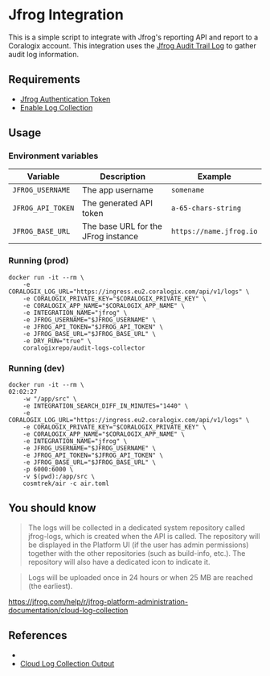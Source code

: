 
# Jfrog Integration

This is a simple script to integrate with Jfrog's reporting API and report to a Coralogix account. This integration uses the [Jfrog Audit Trail Log](https://jfrog.com/help/r/jfrog-platform-administration-documentation/audit-trail-log) to gather audit log information.

## Requirements

- [Jfrog Authentication Token](https://www.jfrog.com/confluence/display/JFROG/Access+Tokens#AccessTokens-UsingAccessTokens)
- [Enable Log Collection](https://www.jfrog.com/confluence/display/JFROG/JFrog+Platform+REST+API#JFrogPlatformRESTAPI-EnableLogCollection)

## Usage 

### Environment variables

| Variable | Description                              | Example                 |
|----------|------------------------------------------|-------------------------|
 | `JFROG_USERNAME` | The app username                         | `somename`              |
| `JFROG_API_TOKEN` | The generated API token                  | `a-65-chars-string`     |
| `JFROG_BASE_URL` | The base URL for the JFrog instance     | `https://name.jfrog.io` |

### Running (prod)

```
docker run -it --rm \
    -e CORALOGIX_LOG_URL="https://ingress.eu2.coralogix.com/api/v1/logs" \
    -e CORALOGIX_PRIVATE_KEY="$CORALOGIX_PRIVATE_KEY" \
    -e CORALOGIX_APP_NAME="$CORALOGIX_APP_NAME" \
    -e INTEGRATION_NAME="jfrog" \
    -e JFROG_USERNAME="$JFROG_USERNAME" \
    -e JFROG_API_TOKEN="$JFROG_API_TOKEN" \
    -e JFROG_BASE_URL="$JFROG_BASE_URL" \
    -e DRY_RUN="true" \
    coralogixrepo/audit-logs-collector
```

### Running (dev)

```
docker run -it --rm \                                                                                                                          02:02:27
    -w "/app/src" \
    -e INTEGRATION_SEARCH_DIFF_IN_MINUTES="1440" \
    -e CORALOGIX_LOG_URL="https://ingress.eu2.coralogix.com/api/v1/logs" \
    -e CORALOGIX_PRIVATE_KEY="$CORALOGIX_PRIVATE_KEY" \
    -e CORALOGIX_APP_NAME="$CORALOGIX_APP_NAME" \
    -e INTEGRATION_NAME="jfrog" \
    -e JFROG_USERNAME="$JFROG_USERNAME" \
    -e JFROG_API_TOKEN="$JFROG_API_TOKEN" \
    -e JFROG_BASE_URL="$JFROG_BASE_URL" \
    -p 6000:6000 \
    -v $(pwd):/app/src \
    cosmtrek/air -c air.toml
```

## You should know

> The logs will be collected in a dedicated system repository called jfrog-logs, which is created when the API is called. The repository will be displayed in the Platform UI (if the user has admin permissions) together with the other repositories (such as build-info, etc.). The repository will also have a dedicated icon to indicate it.

> Logs will be uploaded once in 24 hours or when 25 MB are reached (the earliest).

https://jfrog.com/help/r/jfrog-platform-administration-documentation/cloud-log-collection

## References
- 
- [Cloud Log Collection Output](https://www.jfrog.com/confluence/display/JFROG/Cloud+Log+Collection#CloudLogCollection-OptingOut)
